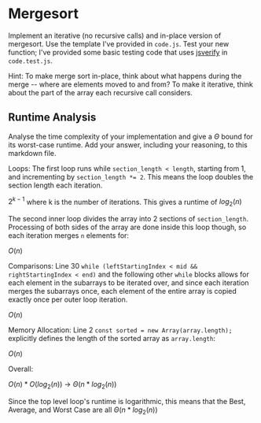 # Mergesort

Implement an iterative (no recursive calls) and in-place version of mergesort.
Use the template I've provided in `code.js`. Test your new function; I've
provided some basic testing code that uses
[jsverify](https://jsverify.github.io/) in `code.test.js`.

Hint: To make merge sort in-place, think about what happens during the merge --
where are elements moved to and from? To make it iterative, think about the
part of the array each recursive call considers.

## Runtime Analysis

Analyse the time complexity of your implementation and give a $\Theta$ bound for
its worst-case runtime. Add your answer, including your reasoning, to this
markdown file.

Loops: The first loop runs while `section_length < length`, starting from 1, and incrementing by `section_length *= 2`. This means the loop doubles the section length each iteration.

$2^{k - 1}$ where k is the number of iterations. This gives a runtime of $log_2(n)$

The second inner loop divides the array into 2 sections of `section_length`. Processing of both sides of the array are done inside this loop though, so each iteration merges `n` elements for:

$O(n)$

Comparisons: Line 30 `while (leftStartingIndex < mid && rightStartingIndex < end)` and the following other `while` blocks allows for each element in the subarrays to be iterated over, and since each iteration merges the subarrays once, each element of the entire array is copied exactly once per outer loop iteration.

$O(n)$

Memory Allocation: Line 2 `const sorted = new Array(array.length);` explicitly defines the length of the sorted array as `array.length`:

$O(n)$

Overall:

$O(n) * O(log_2(n)) \ \rightarrow \ \Theta(n * log_2(n))$

Since the top level loop's runtime is logarithmic, this means that the Best, Average, and Worst Case are all $\Theta(n * log_2(n))$